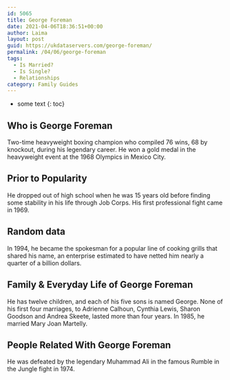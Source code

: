 ```yaml
---
id: 5065
title: George Foreman
date: 2021-04-06T18:36:51+00:00
author: Laima
layout: post
guid: https://ukdataservers.com/george-foreman/
permalink: /04/06/george-foreman
tags:
  - Is Married?
  - Is Single?
  - Relationships
category: Family Guides
---
```


* some text
{: toc}


## Who is George Foreman
                  
                  
                  
Two-time heavyweight boxing champion who compiled 76 wins, 68 by knockout, during his legendary career. He won a gold medal in the heavyweight event at the 1968 Olympics in Mexico City.
                  
              
            
              
            
                
                
                
## Prior to Popularity
                  
                  
                  
He dropped out of high school when he was 15 years old before finding some stability in his life through Job Corps. His first professional fight came in 1969.
                  
              
            
              
            
                
                
                
## Random data
                  
                  
                  
In 1994, he became the spokesman for a popular line of cooking grills that shared his name, an enterprise estimated to have netted him nearly a quarter of a billion dollars.
                  
              
            
              
            
                
                
                
## Family & Everyday Life of George Foreman
                  
                  
                  
He has twelve children, and each of his five sons is named George. None of his first four marriages, to Adrienne Calhoun, Cynthia Lewis, Sharon Goodson and Andrea Skeete, lasted more than four years. In 1985, he married Mary Joan Martelly.
                  
              
            
              
            
                
                
                
## People Related With George Foreman
                  
                  
                  
He was defeated by the legendary Muhammad Ali in the famous Rumble in the Jungle fight in 1974.
                  
              
            
              
            
                
              
            
              
              
            
            
              
            
          
          
          
